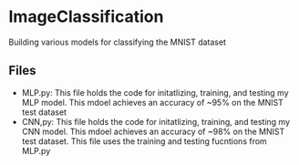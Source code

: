 # ImageClassification
Building various models for classifying the MNIST dataset

## Files

+ MLP.py: This file holds the code for initatlizing, training, and testing my MLP model. This mdoel achieves an accuracy of ~95% on the MNIST test dataset
+ CNN,py: This file holds the code for initatlizing, training, and testing my CNN model. This mdoel achieves an accuracy of ~98% on the MNIST test dataset. This file uses the training and testing fucntions from MLP.py
